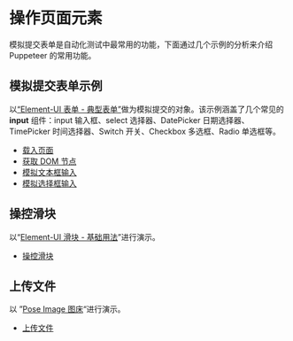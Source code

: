 # 操作页面元素

模拟提交表单是自动化测试中最常用的功能，下面通过几个示例的分析来介绍 Puppeteer 的常用功能。



## 模拟提交表单示例

以[“Element-UI 表单 - 典型表单”](https://element.eleme.cn/#/zh-CN/component/form#dian-xing-biao-dan)做为模拟提交的对象。该示例涵盖了几个常见的 **input** 组件：input 输入框、select 选择器、DatePicker 日期选择器、TimePicker 时间选择器、Switch 开关、Checkbox 多选框、Radio 单选框等。

- [载入页面](load-page.md)
- [获取 DOM 节点](locate-element.md)
- [模拟文本框输入](input-textbox.md)
- [模拟选择框输入](input-select.md)



## 操控滑块

以“[Element-UI 滑块 - 基础用法](https://element.eleme.cn/#/zh-CN/component/slider)”进行演示。

- [操控滑块](slider.md)




## 上传文件

以 ”[Pose Image 图床](https://postimages.org/)“进行演示。

- [上传文件](upload.md)

